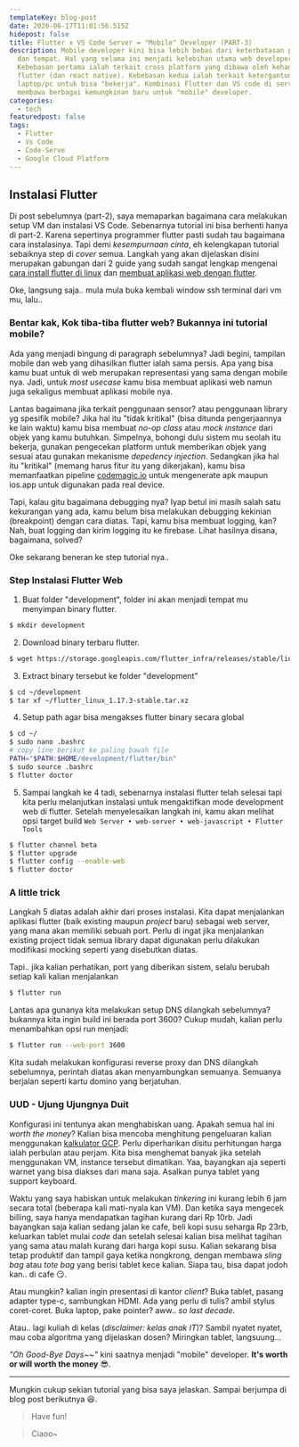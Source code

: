 ```yaml
---
templateKey: blog-post
date: 2020-06-17T11:01:56.515Z
hidepost: false
title: Flutter x VS Code Server = "Mobile" Developer (PART-3)
description: Mobile developer kini bisa lebih bebas dari keterbatasan platform
  dan tempat. Hal yang selama ini menjadi kelebihan utama web developer.
  Kebebasan pertama ialah terkait cross platform yang dibawa oleh kehadiran
  flutter (dan react native). Kebebasan kedua ialah terkait ketergantungan sama
  laptop/pc untuk bisa "bekerja". Kombinasi Flutter dan VS code di server
  membawa berbagai kemungkinan baru untuk "mobile" developer.
categories:
  - tech
featuredpost: false
tags:
  - Flutter
  - Vs Code
  - Code-Serve
  - Google Cloud Platform
---
```

## Instalasi Flutter
Di post sebelumnya (part-2), saya memaparkan bagaimana cara melakukan setup VM dan instalasi VS Code. Sebenarnya tutorial ini bisa berhenti hanya di part-2. Karena sepertinya programmer flutter pasti sudah tau bagaimana cara instalasinya. Tapi demi _kesempurnaan cinta_, eh kelengkapan tutorial sebaiknya step di _cover_ semua. Langkah yang akan dijelaskan disini merupakan gabungan dari 2 guide yang sudah sangat lengkap mengenai [cara install flutter di linux](https://flutter.dev/docs/get-started/install/linux) dan [membuat aplikasi web dengan flutter](https://flutter.dev/docs/get-started/web). 

Oke, langsung saja.. mula mula buka kembali window ssh terminal dari vm mu, lalu..

### Bentar kak, Kok tiba-tiba flutter web? Bukannya ini tutorial mobile?
Ada yang menjadi bingung di paragraph sebelumnya? Jadi begini, tampilan mobile dan web yang dihasilkan flutter ialah sama persis. Apa yang bisa kamu buat untuk di web merupakan representasi yang sama dengan mobile nya. Jadi, untuk _most usecase_ kamu bisa membuat aplikasi web namun juga sekaligus membuat aplikasi mobile nya. 

Lantas bagaimana jika terkait penggunaan sensor? atau penggunaan library yg spesifik mobile? Jika hal itu "tidak kritikal" (bisa ditunda pengerjaannya ke lain waktu) kamu bisa membuat _no-op class_ atau _mock instance_ dari objek yang kamu butuhkan. Simpelnya, bohongi dulu sistem mu seolah itu bekerja, gunakan pengecekan platform untuk memberikan objek yang sesuai atau gunakan mekanisme _depedency injection_. Sedangkan jika hal itu "kritikal" (memang harus fitur itu yang dikerjakan), kamu bisa memanfaatkan pipeline [codemagic.io](https://codemagic.io) untuk mengenerate apk maupun ios.app untuk digunakan pada real device.

Tapi, kalau gitu bagaimana debugging nya? Iyap betul ini masih salah satu kekurangan yang ada, kamu belum bisa melakukan debugging kekinian (breakpoint) dengan cara diatas. Tapi, kamu bisa membuat logging, kan? Nah, buat logging dan kirim logging itu ke firebase. Lihat hasilnya disana, bagaimana, solved?

Oke sekarang beneran ke step tutorial nya..

### Step Instalasi Flutter Web
1. Buat folder "development", folder ini akan menjadi tempat mu menyimpan binary flutter.
```bash
$ mkdir development
```

2. Download binary terbaru flutter.
```bash
$ wget https://storage.googleapis.com/flutter_infra/releases/stable/linux/flutter_linux_1.17.3-stable.tar.xz
```

3. Extract binary tersebut ke folder "development"
```bash
$ cd ~/development
$ tar xf ~/flutter_linux_1.17.3-stable.tar.xz
```

4. Setup path agar bisa mengakses flutter binary secara global
```bash
$ cd ~/
$ sudo nano .bashrc
# copy line berikut ke paling bawah file
PATH="$PATH:$HOME/development/flutter/bin"
$ sudo source .bashrc
$ flutter doctor
```

5. Sampai langkah ke 4 tadi, sebenarnya instalasi flutter telah selesai tapi kita perlu melanjutkan instalasi untuk mengaktifkan mode development web di flutter. Setelah menyelesaikan langkah ini, kamu akan melihat opsi target build `Web Server • web-server • web-javascript • Flutter Tools`

```bash
$ flutter channel beta
$ flutter upgrade
$ flutter config --enable-web
$ flutter doctor
```

### A little trick

Langkah 5 diatas adalah akhir dari proses instalasi. Kita dapat menjalankan aplikasi flutter (baik existing maupun _project_ baru) sebagai web server, yang mana akan memiliki sebuah port. Perlu di ingat jika menjalankan existing project tidak semua library dapat digunakan perlu dilakukan modifikasi mocking seperti yang disebutkan diatas.

Tapi.. jika kalian perhatikan, port yang diberikan sistem, selalu berubah setiap kali kalian menjalankan

```bash
$ flutter run
```
Lantas apa gunanya kita melakukan setup DNS dilangkah sebelumnya? bukannya kita ingin build ini berada port 3600? Cukup mudah, kalian perlu menambahkan opsi run menjadi:

```bash
$ flutter run --web-port 3600
```

Kita sudah melakukan konfigurasi reverse proxy dan DNS dilangkah sebelumnya, perintah diatas akan menyambungkan semuanya. Semuanya berjalan seperti kartu domino yang berjatuhan.

### UUD - Ujung Ujungnya Duit
Konfigurasi ini tentunya akan menghabiskan uang. Apakah semua hal ini _worth the money_? Kalian bisa mencoba menghitung pengeluaran kalian menggunakan [kalkulator GCP](https://cloud.google.com/products/calculator/). Perlu diperharikan disitu perhitungan harga ialah perbulan atau perjam. Kita bisa menghemat banyak jika setelah menggunakan VM, instance tersebut dimatikan. Yaa, bayangkan aja seperti warnet yang bisa diakses dari mana saja. Asalkan punya tablet yang support keyboard.

Waktu yang saya habiskan untuk melakukan _tinkering_ ini kurang lebih 6 jam secara total (beberapa kali mati-nyala kan VM). Dan ketika saya mengecek billing, saya hanya mendapatkan tagihan kurang dari Rp 10rb. Jadi bayangkan saja kalian sedang jalan ke cafe, beli kopi susu seharga Rp 23rb, keluarkan tablet mulai _code_ dan setelah selesai kalian bisa melihat tagihan yang sama atau malah kurang dari harga kopi susu. Kalian sekarang bisa tetap produktif dan tampil gaya ketika nongkrong, dengan membawa _sling bag_ atau _tote bag_ yang berisi tablet kece kalian. Siapa tau, bisa dapat jodoh kan.. di cafe 😏.

Atau mungkin? kalian ingin presentasi di kantor _client_? Buka tablet, pasang adapter type-c, sambungkan HDMI. Ada yang perlu di tulis? ambil stylus coret-coret. Buka laptop, pake pointer? aww.. _so last decade_. 

Atau.. lagi kuliah di kelas (_disclaimer: kelas anak IT_)? Sambil nyatet nyatet, mau coba algoritma yang dijelaskan dosen? Miringkan tablet, langsuung...

_"Oh Good-Bye Days~~"_ kini saatnya menjadi "mobile" developer. **It's worth or will worth the money** 😎.

---

Mungkin cukup sekian tutorial yang bisa saya jelaskan. Sampai berjumpa di blog post berikutnya 😆.

> Have fun! 

> Ciaoo~